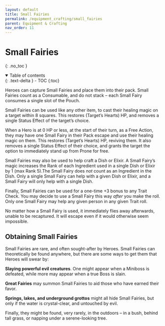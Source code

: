 ```yaml
---
layout: default
title: Small Fairies
permalink: /equipment_crafting/small_fairies
parent: Equipment & Crafting
nav_order: 11
---
```


# Small Fairies
{: .no_toc }

<details open markdown="block">
  <summary>
    Table of contents
  </summary>
  {: .text-delta }
- TOC
{:toc}
</details>

Heroes can capture Small Fairies and place them into their pack. Small Fairies count as a Consumable, and do not stack – each Small Fairy consumes a single slot of the Pouch.

Small Fairies can be used like any other item, to cast their healing magic on a target within 8 squares. This restores (Target’s Hearts) HP, and removes a single Status Effect of the target’s choice.

When a Hero is at 0 HP or less, at the start of their turn, as a Free Action, they may have one Small Fairy in their Pack escape and use their healing magic on them. This restores (Target’s Hearts) HP, reviving them. It also removes a single Status Effect of their choice, and grants the target the option to immediately stand up from Prone for free.

Small Fairies may also be used to help craft a Dish or Elixir. A Small Fairy’s magic increases the Rank of each Ingredient used in a single Dish or Elixir by 1 (max Rank 5).The Small Fairy does *not* count as an Ingredient in the Dish. Only a single Small Fairy can help with a given Dish or Elixir, and a Small Fairy will only help with a single Dish.

Finally, Small Fairies can be used for a one-time +3 bonus to any Trait Check. You may decide to use a Small Fairy this way *after* you make the roll. Only one Small Fairy may help any given person in any given Trait roll.

No matter how a Small Fairy is used, it immediately flies away afterwards, unable to be recaptured. It will escape even if it would otherwise seem impossible.

## Obtaining Small Fairies

Small Fairies are rare, and often sought-after by Heroes. Small Fairies can theoretically be found anywhere, but there are some ways to get them that Heroes will swear by:

**Slaying powerful evil creatures**. One might appear when a Miniboss is defeated, while more may appear when a true Boss is slain.

**Great Fairies** may summon Small Fairies to aid those who have earned their favor.

**Springs, lakes, and underground grottos** might all hide Small Fairies, but only if the water is crystal-clear, and untouched by evil.

Finally, they might be found, very rarely, in the outdoors – in a bush, behind tall grass, or napping under a serene-looking tree.